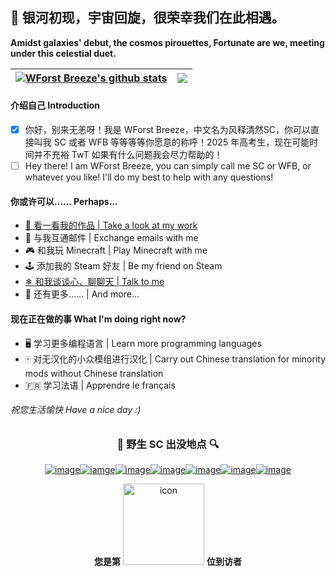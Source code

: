 ## 👋 银河初现，宇宙回旋，很荣幸我们在此相遇。  
**Amidst galaxies' debut, the cosmos pirouettes, Fortunate are we, meeting under this celestial duet.**
  <!---README Stats--->
  <!---鬼知道为什么这破玩意老是坏，蒸的服辣！！--->
| <a href="https://github.com/anuraghazra/github-readme-stats"><img align="center" src="https://github-readme-stats.vercel.app/api?username=WForst-Breeze&show_icons=true&include_all_commits=true&theme=buefy&hide_border=true&count_private=true" alt="WForst Breeze's github stats" /></a> | <a href="https://github.com/anuraghazra/github-readme-stats"><img align="center" src="https://github-readme-stats.vercel.app/api/top-langs/?username=WForst-Breeze&layout=compact&theme=buefy&hide_border=true" /></a> |
| ------------- | ------------- |

#### 介绍自己 Introduction
- [x] 你好，别来无恙呀！我是 WForst Breeze，中文名为风释清然SC，你可以直接叫我 SC 或者 WFB 等等等等你愿意的称呼！2025 年高考生，现在可能时间并不充裕 TwT 如果有什么问题我会尽力帮助的！
- [ ] Hey there! I am WForst Breeze, you can simply call me SC or WFB, or whatever you like! I'll do my best to help with any questions!

#### 你或许可以…… Perhaps...
- [🤩 看一看我的作品 | Take a look at my work](https://github.com/WForst-Breeze/WForst-Breeze/blob/main/Menu/README.md "查看导航")
- 💬 与我互通邮件 | Exchange emails with me
- 🎮 和我玩 Minecraft | Play Minecraft with me
- 🕹 添加我的 Steam 好友 | Be my friend on Steam
- [❄ 和我谈谈心、聊聊天 | Talk to me](https://github.com/WForst-Breeze/WForst-Breeze/issues/new?assignees=WForst-Breeze&labels=%E6%9D%82%E8%B0%88&projects=&template=%E5%BF%83%E7%81%B5%E4%BA%A4%E6%B5%81.md&title=%F0%9F%92%AC+ "聊什么都可以哦，你想对我说的话、想分享的事、想问我的问题都可以在这里畅所欲言！我会一直等着你~")
- 🤔 还有更多…… | And more...

#### 现在正在做的事 What I'm doing right now?
- 🖥 学习更多编程语言 | Learn more programming languages
- 🀄 对无汉化的小众模组进行汉化 | Carry out Chinese translation for minority mods without Chinese translation
- 🇫🇷 学习法语 | Apprendre le français

###### 祝您生活愉快 Have a nice day :)
  <!---自2023.1.12开始统计的页面访问数量--->
  <!---已弃用![Page Views Count](https://badges.toozhao.com/badges/01GPHXFCCQ0WANPJ2B5Q8MGJG5/blue.svg)  --->
<div align="center">

### 🔎 野生 SC 出没地点 🔍
  <!---相关链接--->
[![image](https://img.shields.io/badge/-BiliBili-fb7299?style=for-the-badge)](https://space.bilibili.com/506713078 "跳转 Bilibili 个人主页")[![iamge](https://img.shields.io/badge/-AFDian-946ce6?style=for-the-badge)](https://afdian.net/a/Bailey_Z "跳转 爱发电创作者页面")[![image](https://img.shields.io/badge/-Twitter-1D9BF0?style=for-the-badge)](https://twitter.com/RbreezeQ "跳转 Twitter 个人资料")[![image](https://img.shields.io/badge/-Email-1074BE?style=for-the-badge)](mailto:sxcmxgst3319@hotmail.com "向我发送邮件")[![image](https://img.shields.io/badge/-Steam-171A21?style=for-the-badge)](https://steamcommunity.com/id/WForst_B "跳转 Steam 个人资料")[![image](https://img.shields.io/badge/-Wikipedia-f4f4f4?style=for-the-badge)](https://zh.wikipedia.org/wiki/User:WForstQing "跳转 Wikipedia 用户页")[![image](https://img.shields.io/badge/-Buy%20Me%20A%20Coffee-ffdd00?style=for-the-badge)](https://www.buymeacoffee.com/WForstB "跳转 Buy me a coffee 个人资料")  
  <!---访问次数统计--->
**您是第** <img src="https://profile-counter.glitch.me/WForst_Breeze/count.svg?comment=哼啊啊啊啊啊啊啊啊啊啊啊啊" alt="icon" width="130px"> **位到访者**  
</div>

  <!--弃用
<details>
<summary>更多信息... What's more...</summary>
  <div align="center">
   
  <!---这些统计信息我超爱！来自 https://metrics.lecoq.io/ ，不过可惜风格不统一，就先折叠了--->
  <!--Update 20230503: 网站寄了，爆 526 错误了-->
<!--![Metrics](https://metrics.lecoq.io/WForst-Breeze?template=classic&repositories.forks=true&reactions=1&achievements=1&traffic=1&discussions=1&base=header%2C%20activity%2C%20community%2C%20repositories%2C%20metadata&base.indepth=false&base.hireable=false&base.skip=false&reactions=false&reactions.limit=200&reactions.limit.issues=100&reactions.limit.discussions=100&reactions.limit.discussions.comments=100&reactions.days=0&reactions.display=absolute&discussions=false&discussions.categories=true&discussions.categories.limit=0&achievements=false&achievements.threshold=C&achievements.secrets=true&achievements.display=detailed&achievements.limit=0&traffic=false&config.timezone=Asia%2FShanghai&config.display=large)-->
<!--<img src="https://github.com/WForst-Breeze/WForst-Breeze/assets/110760354/f284be7c-e4a3-495f-b5fb-020ec32f5556" alt="200discusions" width="750px">
-->
   </div>
</details>
